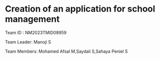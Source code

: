 # Creation of an application for school management

Team ID : NM2023TMID08959

Team Leader: Manoji S

Team Members: Mohamed Afsal M,Saydali S,Sahaya Peniel S
